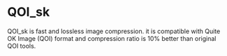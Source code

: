 # QOI_sk
QOI_sk  is fast and lossless image compression. it is compatible with Quite OK Image (QOI) format and compression ratio is 10% better than original QOI tools.
